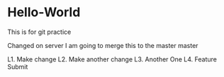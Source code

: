 # Hello-World

This is for git practice

Changed on server
I am going to merge this to the master
 master

 L1. Make change
 L2. Make another change
 L3. Another One
 L4. Feature Submit